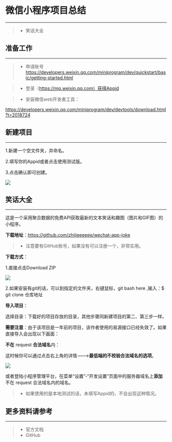 # 微信小程序项目总结

---

> * 笑话大全

## 准备工作

---

> * 申请账号 https://developers.weixin.qq.com/miniprogram/dev/quickstart/basic/getting-started.html

> * 登录（https://mp.weixin.qq.com）获得Appid

> * 安装微信web开发者工具：

https://developers.weixin.qq.com/miniprogram/dev/devtools/download.html?t=2018724

## 新建项目

---

1.新建一个空文件夹，并命名。

2.填写你的Appid或者点击使用测试版。

3.点击确认即可创建。

![](http://mt1.baidu.com/timg?shitu&quality=100&sharpen=100&er=&imgtype=0&wh_rate=null&size=h120&sec=1533152255&di=6ca0cb71f65215f752302208053d95c7&src=http%3A%2F%2Fd.hiphotos.baidu.com%2Fimage%2F%2570%2569%2563%2Fitem%2F5fdf8db1cb134954927124a75a4e9258d0094a82.jpg)

## 笑话大全

---

这是一个采用聚合数据的免费API获取最新的文本笑话和趣图（图片和GIF图）的小程序。

**下载地址**：https://github.com/zhijieeeeee/wechat-app-joke

> * 注意要有GitHub账号，如果没有可以注册一个，非常实用。

**下载方式**：

1.直接点击Download ZIP

![](http://mt1.baidu.com/timg?shitu&quality=100&sharpen=100&er=&imgtype=0&wh_rate=null&size=h120&sec=1533149823&di=c841d16465e0e6a73585ab4971e4ebb6&src=http%3A%2F%2Fmt1.baidu.com%2Ftimg%3Fshitu%26quality%3D100%26sharpen%3D100%26er%3D%26imgtype%3D0%26wh_rate%3Dnull%26size%3D9%26sec%3D1533149823%26di%3Deea2e3803f034ffa7d169156d192dfb3%26cut_x%3D136.60000000000002%26cut_y%3D77.40666666666667%26cut_w%3D1092.8000000000002%26cut_h%3D614.7%26src%3Dhttp%253A%252F%252Fh.hiphotos.baidu.com%252Fimage%252F%252570%252569%252563%252Fitem%252F023b5bb5c9ea15ce61e320caba003af33b87b2e0.jpg)

2.如果安装有git的话，可以到指定的文件夹，右键鼠标，git bash here ,输入：$ git clone 仓库地址

**导入项目**：

选择目录：下载好的项目存放的目录，其他步骤同新建项目的第二、第三步一样。

**需要注意**：由于该项目是一年前的项目，该作者使用的易源接口已经失效了。如果直接导入会出现以下画面：

**不在** request **合法域名**内：

这时候你可以通过点击右上角的详情--->**最低端的不校验合法域名的选项**。

![](http://mt1.baidu.com/timg?shitu&quality=100&sharpen=100&er=&imgtype=0&wh_rate=null&size=h120&sec=1533149926&di=3bbf7c246691733a960ac9c3bff77669&src=http%3A%2F%2Fmt1.baidu.com%2Ftimg%3Fshitu%26quality%3D100%26sharpen%3D100%26er%3D%26imgtype%3D0%26wh_rate%3Dnull%26size%3D9%26sec%3D1533149926%26di%3D1ab39431846b7bed66a668bb12e74734%26cut_x%3D0%26cut_y%3D0%26cut_w%3D439.83000000000004%26cut_h%3D724%26src%3Dhttp%253A%252F%252Fc.hiphotos.baidu.com%252Fimage%252F%252570%252569%252563%252Fitem%252Fae51f3deb48f8c54068605ec36292df5e1fe7f98.jpg)

或者登陆小程序管理平台，在菜单“设置”-“开发设置”页面中的服务器域名上**添加**不在 request 合法域名内的域名。

> * 如果使用的是本地测试的话，未填写Appid的，不会出现这种情况。

## 更多资料请参考

---

> * 官方文档
> * GitHub
